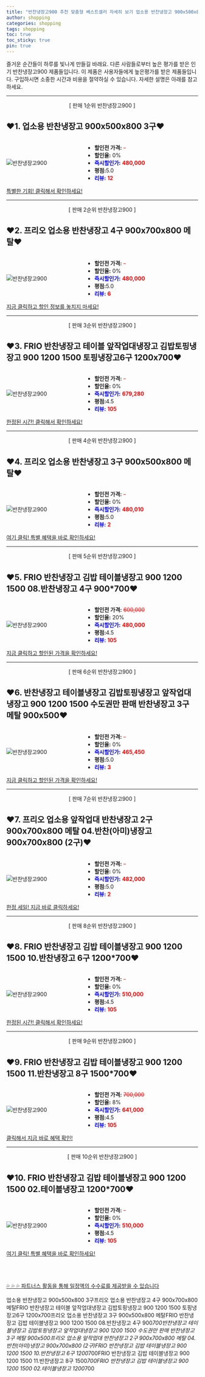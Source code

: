```yaml
---
title: "반찬냉장고900 추천 맞춤형 베스트셀러 자세히 보기 업소용 반찬냉장고 900x500x800 3구"
author: shopping
categories: shopping
tags: shopping
toc: true
toc_sticky: true
pin: true
---
```

즐거운 순간들이 하루를 빛나게 만들길 바래요. 다른 사람들로부터 높은 평가를 받은 인기 반찬냉장고900 제품들입니다. 이 제품은 사용자들에게 높은평가를 받은 제품들입니다. 구입하시면 소중한 시간과 비용을 절약하실 수 있습니다. 자세한 설명은 아래를 참고하세요.

---
<p class="toplist" style="margin: 0 auto; display: block; width: fit-content;">[ 판매 1순위 반찬냉장고900 ]</p>

<h2><strong>❤️1. 업소용 반찬냉장고 900x500x800 3구❤️</strong></h2>

<div style="display: flex; align-items: center;">
    <div style="flex: 0.4;">
        <img src="https://thumbnail7.coupangcdn.com/thumbnails/remote/230x230ex/image/vendor_inventory/a00e/128ce2b793c6eba1248e21a3b3d942e34eb9c4157b58840062a10a360511.jpg" alt="반찬냉장고900" style="max-width: 100%;">
    </div>
    <div style="flex: 0.6; margin-left: 10px;">
        <ul>
            <li><strong>할인전 가격:</strong> <del style="color: red;">-</del></li>
            <li><strong>할인율:</strong> 0%</li>
            <li><span style='color:blue'><strong>즉시할인가:</strong></span> <span style='color:red'><strong>480,000</strong></span></li>
            <li><strong>평점:</strong>5.0</li>
            <li><span style='color:blue'><strong>리뷰:</strong></span> <span style='color:red'><strong>12</strong></span></li>
        </ul>
    </div>
</div>
<div class="center">
    <a href="https://William4Davisa.github.io?lptag=AF9450613&subid=githubio&pageKey=2044648717&traceid=V0-153&itemId=3476129496&vendorItemId=78518678297" class="myButton">
        특별한 기회! 클릭해서 확인하세요!
    </a>
</div>


---
<p class="toplist" style="margin: 0 auto; display: block; width: fit-content;">[ 판매 2순위 반찬냉장고900 ]</p>

<h2><strong>❤️2. 프리오 업소용 반찬냉장고 4구 900x700x800 메탈❤️</strong></h2>

<div style="display: flex; align-items: center;">
    <div style="flex: 0.4;">
        <img src="https://thumbnail7.coupangcdn.com/thumbnails/remote/230x230ex/image/vendor_inventory/0df7/df10c8d2373ae7371a5e350ff4d0f14727b469e262ee17b8c2cb62515a73.jpg" alt="반찬냉장고900" style="max-width: 100%;">
    </div>
    <div style="flex: 0.6; margin-left: 10px;">
        <ul>
            <li><strong>할인전 가격:</strong> <del style="color: red;">-</del></li>
            <li><strong>할인율:</strong> 0%</li>
            <li><span style='color:blue'><strong>즉시할인가:</strong></span> <span style='color:red'><strong>480,000</strong></span></li>
            <li><strong>평점:</strong>5.0</li>
            <li><span style='color:blue'><strong>리뷰:</strong></span> <span style='color:red'><strong>6</strong></span></li>
        </ul>
    </div>
</div>
<div class="center">
    <a href="https://William4Davisa.github.io?lptag=AF9450613&subid=githubio&pageKey=7219376285&traceid=V0-153&itemId=18290711883&vendorItemId=83406041327" class="myButton">
        지금 클릭하고 할인 정보를 놓치지 마세요!
    </a>
</div>


---
<p class="toplist" style="margin: 0 auto; display: block; width: fit-content;">[ 판매 3순위 반찬냉장고900 ]</p>

<h2><strong>❤️3. FRIO 반찬냉장고 테이블 앞작업대냉장고 김밥토핑냉장고 900 1200 1500 토핑냉장고6구 1200x700❤️</strong></h2>

<div style="display: flex; align-items: center;">
    <div style="flex: 0.4;">
        <img src="https://thumbnail9.coupangcdn.com/thumbnails/remote/230x230ex/image/vendor_inventory/3ee5/6adcc00b1ff4b57a21b4932cd71d2e3c8701ddeca8b7342e482a12706fdc.png" alt="반찬냉장고900" style="max-width: 100%;">
    </div>
    <div style="flex: 0.6; margin-left: 10px;">
        <ul>
            <li><strong>할인전 가격:</strong> <del style="color: red;">-</del></li>
            <li><strong>할인율:</strong> 0%</li>
            <li><span style='color:blue'><strong>즉시할인가:</strong></span> <span style='color:red'><strong>679,280</strong></span></li>
            <li><strong>평점:</strong>4.5</li>
            <li><span style='color:blue'><strong>리뷰:</strong></span> <span style='color:red'><strong>105</strong></span></li>
        </ul>
    </div>
</div>
<div class="center">
    <a href="https://William4Davisa.github.io?lptag=AF9450613&subid=githubio&pageKey=9385828&traceid=V0-153&itemId=11241437996&vendorItemId=81864262115" class="myButton">
        한정된 시간! 클릭해서 확인하세요!
    </a>
</div>


---
<p class="toplist" style="margin: 0 auto; display: block; width: fit-content;">[ 판매 4순위 반찬냉장고900 ]</p>

<h2><strong>❤️4. 프리오 업소용 반찬냉장고 3구 900x500x800 메탈❤️</strong></h2>

<div style="display: flex; align-items: center;">
    <div style="flex: 0.4;">
        <img src="https://thumbnail7.coupangcdn.com/thumbnails/remote/230x230ex/image/vendor_inventory/a00e/128ce2b793c6eba1248e21a3b3d942e34eb9c4157b58840062a10a360511.jpg" alt="반찬냉장고900" style="max-width: 100%;">
    </div>
    <div style="flex: 0.6; margin-left: 10px;">
        <ul>
            <li><strong>할인전 가격:</strong> <del style="color: red;">-</del></li>
            <li><strong>할인율:</strong> 0%</li>
            <li><span style='color:blue'><strong>즉시할인가:</strong></span> <span style='color:red'><strong>480,010</strong></span></li>
            <li><strong>평점:</strong>5.0</li>
            <li><span style='color:blue'><strong>리뷰:</strong></span> <span style='color:red'><strong>2</strong></span></li>
        </ul>
    </div>
</div>
<div class="center">
    <a href="https://William4Davisa.github.io?lptag=AF9450613&subid=githubio&pageKey=2198541285&traceid=V0-153&itemId=3740204836&vendorItemId=71725370045" class="myButton">
        여기 클릭! 특별 혜택을 바로 확인하세요!
    </a>
</div>


---
<p class="toplist" style="margin: 0 auto; display: block; width: fit-content;">[ 판매 5순위 반찬냉장고900 ]</p>

<h2><strong>❤️5. FRIO 반찬냉장고 김밥 테이블냉장고 900 1200 1500 08.반찬냉장고 4구 900*700❤️</strong></h2>

<div style="display: flex; align-items: center;">
    <div style="flex: 0.4;">
        <img src="https://thumbnail9.coupangcdn.com/thumbnails/remote/230x230ex/image/vendor_inventory/e7c7/8870e647814c50696ac818038827aab74cbe460aaccc075ba7f560396266.png" alt="반찬냉장고900" style="max-width: 100%;">
    </div>
    <div style="flex: 0.6; margin-left: 10px;">
        <ul>
            <li><strong>할인전 가격:</strong> <del style="color: red;">600,000</del></li>
            <li><strong>할인율:</strong> 20%</li>
            <li><span style='color:blue'><strong>즉시할인가:</strong></span> <span style='color:red'><strong>480,000</strong></span></li>
            <li><strong>평점:</strong>4.5</li>
            <li><span style='color:blue'><strong>리뷰:</strong></span> <span style='color:red'><strong>105</strong></span></li>
        </ul>
    </div>
</div>
<div class="center">
    <a href="https://William4Davisa.github.io?lptag=AF9450613&subid=githubio&pageKey=9385828&traceid=V0-153&itemId=16211968529&vendorItemId=78442584718" class="myButton">
        지금 클릭하고 할인된 가격을 확인하세요!
    </a>
</div>


---
<p class="toplist" style="margin: 0 auto; display: block; width: fit-content;">[ 판매 6순위 반찬냉장고900 ]</p>

<h2><strong>❤️6. 반찬냉장고 테이블냉장고 김밥토핑냉장고 앞작업대냉장고 900 1200 1500 수도권만 판매 반찬냉장고 3구 메탈 900x500❤️</strong></h2>

<div style="display: flex; align-items: center;">
    <div style="flex: 0.4;">
        <img src="https://thumbnail9.coupangcdn.com/thumbnails/remote/230x230ex/image/vendor_inventory/15e5/cbfe0c342ea9e9cebac902517d26a3b0a48c15eae5c1694a9e13694b01ef.png" alt="반찬냉장고900" style="max-width: 100%;">
    </div>
    <div style="flex: 0.6; margin-left: 10px;">
        <ul>
            <li><strong>할인전 가격:</strong> <del style="color: red;">-</del></li>
            <li><strong>할인율:</strong> 0%</li>
            <li><span style='color:blue'><strong>즉시할인가:</strong></span> <span style='color:red'><strong>465,450</strong></span></li>
            <li><strong>평점:</strong>5.0</li>
            <li><span style='color:blue'><strong>리뷰:</strong></span> <span style='color:red'><strong>3</strong></span></li>
        </ul>
    </div>
</div>
<div class="center">
    <a href="https://William4Davisa.github.io?lptag=AF9450613&subid=githubio&pageKey=7209681127&traceid=V0-153&itemId=18242085677&vendorItemId=89622834803" class="myButton">
        지금 클릭하고 할인된 가격을 확인하세요!
    </a>
</div>


---
<p class="toplist" style="margin: 0 auto; display: block; width: fit-content;">[ 판매 7순위 반찬냉장고900 ]</p>

<h2><strong>❤️7. 프리오 업소용 앞작업대 반찬냉장고 2구 900x700x800 메탈 04.반찬(아미)냉장고 900x700x800 (2구)❤️</strong></h2>

<div style="display: flex; align-items: center;">
    <div style="flex: 0.4;">
        <img src="https://thumbnail8.coupangcdn.com/thumbnails/remote/230x230ex/image/vendor_inventory/a40b/a70dc41f7dacc05fb0e405fd85cb2fd2b490d16e2b452ca3bf52f1726055.jpg" alt="반찬냉장고900" style="max-width: 100%;">
    </div>
    <div style="flex: 0.6; margin-left: 10px;">
        <ul>
            <li><strong>할인전 가격:</strong> <del style="color: red;">-</del></li>
            <li><strong>할인율:</strong> 0%</li>
            <li><span style='color:blue'><strong>즉시할인가:</strong></span> <span style='color:red'><strong>482,000</strong></span></li>
            <li><strong>평점:</strong>5.0</li>
            <li><span style='color:blue'><strong>리뷰:</strong></span> <span style='color:red'><strong>2</strong></span></li>
        </ul>
    </div>
</div>
<div class="center">
    <a href="https://William4Davisa.github.io?lptag=AF9450613&subid=githubio&pageKey=7219380613&traceid=V0-153&itemId=18290735751&vendorItemId=5426416454" class="myButton">
        한정 세일! 지금 바로 클릭하세요!
    </a>
</div>


---
<p class="toplist" style="margin: 0 auto; display: block; width: fit-content;">[ 판매 8순위 반찬냉장고900 ]</p>

<h2><strong>❤️8. FRIO 반찬냉장고 김밥 테이블냉장고 900 1200 1500 10.반찬냉장고 6구 1200*700❤️</strong></h2>

<div style="display: flex; align-items: center;">
    <div style="flex: 0.4;">
        <img src="https://thumbnail9.coupangcdn.com/thumbnails/remote/230x230ex/image/vendor_inventory/0280/ed8caa61d07d045b48ed8e4d5dc36647ada4768d60e34fe95372a17a658b.png" alt="반찬냉장고900" style="max-width: 100%;">
    </div>
    <div style="flex: 0.6; margin-left: 10px;">
        <ul>
            <li><strong>할인전 가격:</strong> <del style="color: red;">-</del></li>
            <li><strong>할인율:</strong> 0%</li>
            <li><span style='color:blue'><strong>즉시할인가:</strong></span> <span style='color:red'><strong>510,000</strong></span></li>
            <li><strong>평점:</strong>4.5</li>
            <li><span style='color:blue'><strong>리뷰:</strong></span> <span style='color:red'><strong>105</strong></span></li>
        </ul>
    </div>
</div>
<div class="center">
    <a href="https://William4Davisa.github.io?lptag=AF9450613&subid=githubio&pageKey=9385828&traceid=V0-153&itemId=41174103&vendorItemId=78459133837" class="myButton">
        한정된 시간! 클릭해서 확인하세요!
    </a>
</div>


---
<p class="toplist" style="margin: 0 auto; display: block; width: fit-content;">[ 판매 9순위 반찬냉장고900 ]</p>

<h2><strong>❤️9. FRIO 반찬냉장고 김밥 테이블냉장고 900 1200 1500 11.반찬냉장고 8구 1500*700❤️</strong></h2>

<div style="display: flex; align-items: center;">
    <div style="flex: 0.4;">
        <img src="https://thumbnail9.coupangcdn.com/thumbnails/remote/230x230ex/image/vendor_inventory/e7c7/8870e647814c50696ac818038827aab74cbe460aaccc075ba7f560396266.png" alt="반찬냉장고900" style="max-width: 100%;">
    </div>
    <div style="flex: 0.6; margin-left: 10px;">
        <ul>
            <li><strong>할인전 가격:</strong> <del style="color: red;">700,000</del></li>
            <li><strong>할인율:</strong> 8%</li>
            <li><span style='color:blue'><strong>즉시할인가:</strong></span> <span style='color:red'><strong>641,000</strong></span></li>
            <li><strong>평점:</strong>4.5</li>
            <li><span style='color:blue'><strong>리뷰:</strong></span> <span style='color:red'><strong>105</strong></span></li>
        </ul>
    </div>
</div>
<div class="center">
    <a href="https://William4Davisa.github.io?lptag=AF9450613&subid=githubio&pageKey=9385828&traceid=V0-153&itemId=41174104&vendorItemId=78442584705" class="myButton">
        클릭해서 지금 바로 혜택 확인!
    </a>
</div>


---
<p class="toplist" style="margin: 0 auto; display: block; width: fit-content;">[ 판매 10순위 반찬냉장고900 ]</p>

<h2><strong>❤️10. FRIO 반찬냉장고 김밥 테이블냉장고 900 1200 1500 02.테이블냉장고 1200*700❤️</strong></h2>

<div style="display: flex; align-items: center;">
    <div style="flex: 0.4;">
        <img src="https://thumbnail6.coupangcdn.com/thumbnails/remote/230x230ex/image/vendor_inventory/e82c/94c790e80a0ee56fef7c7d93ca2011a4253b4140be3eeacb7f7dadb0e922.png" alt="반찬냉장고900" style="max-width: 100%;">
    </div>
    <div style="flex: 0.6; margin-left: 10px;">
        <ul>
            <li><strong>할인전 가격:</strong> <del style="color: red;">-</del></li>
            <li><strong>할인율:</strong> 0%</li>
            <li><span style='color:blue'><strong>즉시할인가:</strong></span> <span style='color:red'><strong>510,000</strong></span></li>
            <li><strong>평점:</strong>4.5</li>
            <li><span style='color:blue'><strong>리뷰:</strong></span> <span style='color:red'><strong>105</strong></span></li>
        </ul>
    </div>
</div>
<div class="center">
    <a href="https://William4Davisa.github.io?lptag=AF9450613&subid=githubio&pageKey=9385828&traceid=V0-153&itemId=41174095&vendorItemId=78518678249" class="myButton">
        여기 클릭! 특별 혜택을 바로 확인하세요!
    </a>
</div>

<br><br><br>[💦 💦 💦 파트너스 활동을 통해 일정액의 수수료를 제공받을 수 있습니다](https://link.coupang.com/a/bcpT2c)<br><br>업소용 반찬냉장고 900x500x800 3구프리오 업소용 반찬냉장고 4구 900x700x800 메탈FRIO 반찬냉장고 테이블 앞작업대냉장고 김밥토핑냉장고 900 1200 1500 토핑냉장고6구 1200x700프리오 업소용 반찬냉장고 3구 900x500x800 메탈FRIO 반찬냉장고 김밥 테이블냉장고 900 1200 1500 08.반찬냉장고 4구 900*700반찬냉장고 테이블냉장고 김밥토핑냉장고 앞작업대냉장고 900 1200 1500 수도권만 판매 반찬냉장고 3구 메탈 900x500프리오 업소용 앞작업대 반찬냉장고 2구 900x700x800 메탈 04.반찬(아미)냉장고 900x700x800 (2구)FRIO 반찬냉장고 김밥 테이블냉장고 900 1200 1500 10.반찬냉장고 6구 1200*700FRIO 반찬냉장고 김밥 테이블냉장고 900 1200 1500 11.반찬냉장고 8구 1500*700FRIO 반찬냉장고 김밥 테이블냉장고 900 1200 1500 02.테이블냉장고 1200*700